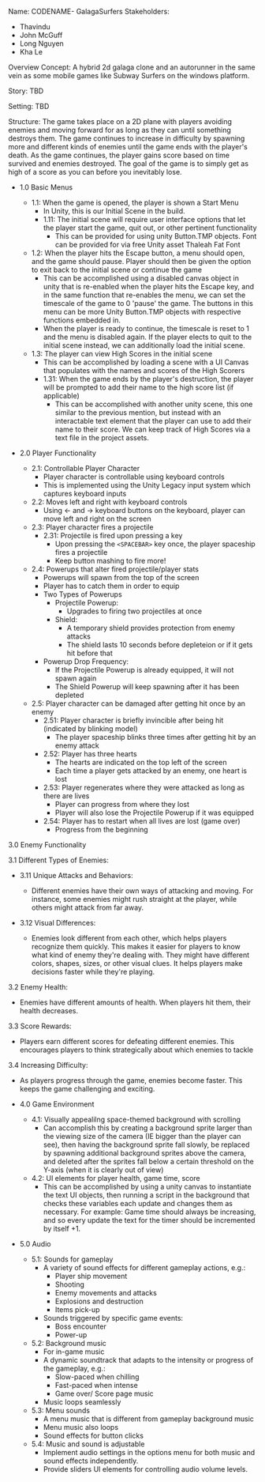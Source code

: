 Name: CODENAME- GalagaSurfers
Stakeholders:  
* Thavindu
* John McGuff
* Long Nguyen
* Kha Le

Overview
Concept: A hybrid 2d galaga clone and an autorunner in the same vein as some mobile games like Subway Surfers on the windows platform.

Story: TBD

Setting: TBD

Structure: The game takes place on a 2D plane with players avoiding enemies and moving forward for as long as they can until something destroys them. The game continues to increase in difficulty by spawning more and different kinds of enemies until the game ends with the player's death. As the game continues, the player gains score based on time survived and enemies destroyed. The goal of the game is to simply get as high of a score as you can before you inevitably lose.

* 1.0 Basic Menus
    * 1.1: When the game is opened, the player is shown a Start Menu
        * In Unity, this is our Initial Scene in the build.
        * 1.11: The initial scene will require user interface options that let the player start the game, quit out, or other pertinent functionality
            * This can be provided for using unity Button.TMP objects. Font can be provided for via free Unity asset Thaleah Fat Font
    * 1.2: When the player hits the Escape button, a menu should open, and the game should pause. Player should then be given the option to exit back to the initial scene or continue the game
        * This can be accomplished using a disabled canvas object in unity that is re-enabled when the player hits the Escape key, and in the same function that re-enables the menu, we can set the timescale of the game to 0 'pause' the game. The buttons in this menu can be more Unity Button.TMP objects with respective functions embedded in. 
        * When the player is ready to continue, the timescale is reset to 1 and the menu is disabled again. If the player elects to quit to the initial scene instead, we can additionally load the initial scene.
    * 1.3: The player can view High Scores in the initial scene
        * This can be accomplished by loading a scene with a UI Canvas that populates with the names and scores of the High Scorers
        * 1.31: When the game ends by the player's destruction, the player will be prompted to add their name to the high score list (if applicable)
            * This can be accomplished with another unity scene, this one similar to the previous mention, but instead with an interactable text element that the player can use to add their name to their score. We can keep track of High Scores via a text file in the project assets.

* 2.0 Player Functionality
    * 2.1: Controllable Player Character
        * Player character is controllable using keyboard controls
        * This is implemented using the Unity Legacy input system which captures keyboard inputs
    * 2.2: Moves left and right with keyboard controls
        * Using ← and → keyboard buttons on the keyboard, player can move left and right on the screen
    * 2.3: Player character fires a projectile
        * 2.31: Projectile is fired upon pressing a key
            * Upon pressing the `<SPACEBAR>` key once, the player spaceship fires a projectile
            * Keep button mashing to fire more!
    * 2.4: Powerups that alter fired projectile/player stats
        * Powerups will spawn from the top of the screen
        * Player has to catch them in order to equip
        * Two Types of Powerups
            * Projectile Powerup: 
                * Upgrades to firing two projectiles at once
            * Shield: 
                * A temporary shield provides protection from enemy attacks
                * The shield lasts 10 seconds before depleteion or if it gets hit before that
        * Powerup Drop Frequency:
            * If the Projectile Powerup is already equipped, it will not spawn again
            * The Shield Powerup will keep spawning after it has been depleted
    * 2.5: Player character can be damaged after getting hit once by an enemy
        * 2.51: Player character is briefly invincible after being hit (indicated by blinking model)
            * The player spaceship blinks three times after getting hit by an enemy attack
        * 2.52: Player has three hearts
            * The hearts are indicated on the top left of the screen
            * Each time a player gets attacked by an enemy, one heart is lost
        * 2.53: Player regenerates where they were attacked as long as there are lives
            * Player can progress from where they lost
            * Player will also lose the Projectile Powerup if it was equipped
        * 2.54: Player has to restart when all lives are lost (game over)
            * Progress from the beginning

3.0 Enemy Functionality

 3.1 Different Types of Enemies:
	 
  * 3.11 Unique Attacks and Behaviors:
	   * Different enemies have their own ways of attacking and moving. For instance, some enemies might rush straight at the player, while others might attack from far away.
	
   *  3.12 Visual Differences:
	    * Enemies look different from each other, which helps players recognize them quickly. This makes it easier for players to know what kind of enemy they're dealing with. They might have different colors, shapes, sizes, or other visual clues. It helps players make decisions faster while they're playing.

 3.2  Enemy Health:
* Enemies have different amounts of health. When players hit them, their health decreases.

3.3 Score Rewards:
* Players earn different scores for defeating different enemies. This encourages players to think strategically about which enemies to tackle

3.4 Increasing Difficulty:
* As players progress through the game, enemies become faster. This keeps the game challenging and exciting.


* 4.0 Game Environment
    * 4.1: Visually appealilng space-themed background with scrolling
        * Can accomplish this by creating a background sprite larger than the viewing size of the camera (IE bigger than the player can see), then having the background sprite fall slowly, be replaced by spawning additional background sprites above the camera, and deleted after the sprites fall below a certain threshold on the Y-axis (when it is clearly out of view)
    * 4.2: UI elements for player health, game time, score
        * This can be accomplished by using a unity canvas to instantiate the text UI objects, then running a script in the background that checks these variables each update and changes them as necessary. For example: Game time should always be increasing, and so every update the text for the timer should be incremented by itself +1.

* 5.0 Audio
  * 5.1: Sounds for gameplay
    * A variety of sound effects for different gameplay actions, e.g.:
        * Player ship movement
        * Shooting 
        * Enemy movements and attacks
        * Explosions and destruction
        * Items pick-up
    * Sounds triggered by specific game events:
        * Boss encounter
        * Power-up
  * 5.2: Background music
    * For in-game music
    * A dynamic soundtrack that adapts to the intensity or progress of the gameplay, e.g.:
        * Slow-paced when chilling
        * Fast-paced when intense
        * Game over/ Score page music
    * Music loops seamlessly
  * 5.3: Menu sounds
    * A menu music that is different from gameplay background music
    * Menu music also loops
    * Sound effects for button clicks
  * 5.4: Music and sound is adjustable 
    * Implement audio settings in the options menu for both music and sound effects independently.
    * Provide sliders UI elements for controlling audio volume levels.
